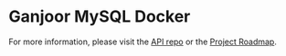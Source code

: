 # Ganjoor MySQL Docker

For more information, please visit the [API repo](https://github.com/ganjoor/ganjoor-api) or the [Project Roadmap](https://github.com/ganjoor/roadmap).


